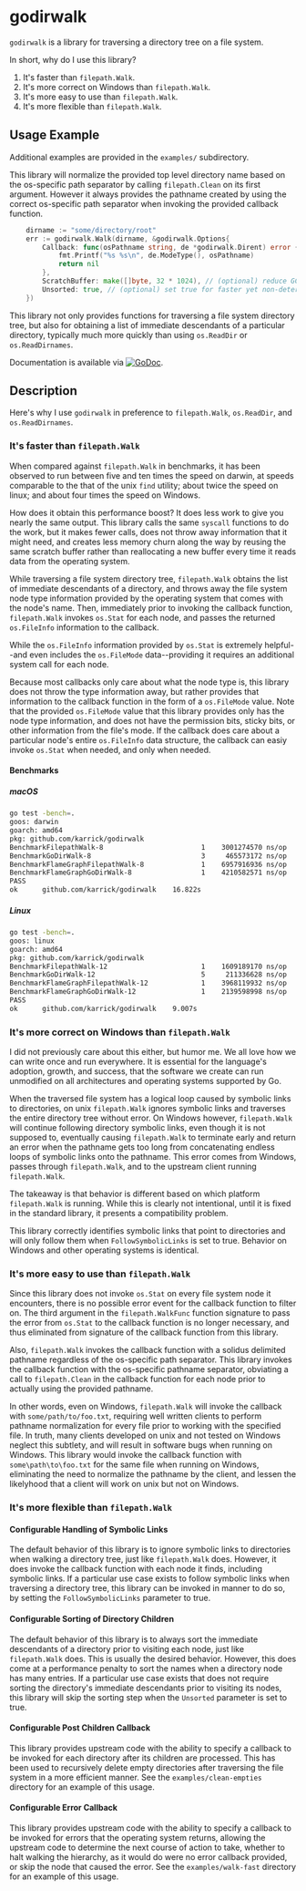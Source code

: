 # godirwalk

`godirwalk` is a library for traversing a directory tree on a file
system.

In short, why do I use this library?

1. It's faster than `filepath.Walk`.
1. It's more correct on Windows than `filepath.Walk`.
1. It's more easy to use than `filepath.Walk`.
1. It's more flexible than `filepath.Walk`.

## Usage Example

Additional examples are provided in the `examples/` subdirectory.

This library will normalize the provided top level directory name
based on the os-specific path separator by calling `filepath.Clean` on
its first argument. However it always provides the pathname created by
using the correct os-specific path separator when invoking the
provided callback function.

```Go
    dirname := "some/directory/root"
    err := godirwalk.Walk(dirname, &godirwalk.Options{
        Callback: func(osPathname string, de *godirwalk.Dirent) error {
            fmt.Printf("%s %s\n", de.ModeType(), osPathname)
            return nil
        },
        ScratchBuffer: make([]byte, 32 * 1024), // (optional) reduce GC
        Unsorted: true, // (optional) set true for faster yet non-deterministic enumeration (see godoc)
    })
```

This library not only provides functions for traversing a file system
directory tree, but also for obtaining a list of immediate descendants
of a particular directory, typically much more quickly than using
`os.ReadDir` or `os.ReadDirnames`.

Documentation is available via
[![GoDoc](https://godoc.org/github.com/karrick/godirwalk?status.svg)](https://godoc.org/github.com/karrick/godirwalk).

## Description

Here's why I use `godirwalk` in preference to `filepath.Walk`,
`os.ReadDir`, and `os.ReadDirnames`.

### It's faster than `filepath.Walk`

When compared against `filepath.Walk` in benchmarks, it has been
observed to run between five and ten times the speed on darwin, at
speeds comparable to the that of the unix `find` utility; about twice
the speed on linux; and about four times the speed on Windows.

How does it obtain this performance boost? It does less work to give
you nearly the same output. This library calls the same `syscall`
functions to do the work, but it makes fewer calls, does not throw
away information that it might need, and creates less memory churn
along the way by reusing the same scratch buffer rather than
reallocating a new buffer every time it reads data from the operating
system.

While traversing a file system directory tree, `filepath.Walk` obtains
the list of immediate descendants of a directory, and throws away the
file system node type information provided by the operating system
that comes with the node's name. Then, immediately prior to invoking
the callback function, `filepath.Walk` invokes `os.Stat` for each
node, and passes the returned `os.FileInfo` information to the
callback.

While the `os.FileInfo` information provided by `os.Stat` is extremely
helpful--and even includes the `os.FileMode` data--providing it
requires an additional system call for each node.

Because most callbacks only care about what the node type is, this
library does not throw the type information away, but rather provides
that information to the callback function in the form of a
`os.FileMode` value. Note that the provided `os.FileMode` value that
this library provides only has the node type information, and does not
have the permission bits, sticky bits, or other information from the
file's mode. If the callback does care about a particular node's
entire `os.FileInfo` data structure, the callback can easiy invoke
`os.Stat` when needed, and only when needed.

#### Benchmarks

##### macOS

```Bash
go test -bench=.
goos: darwin
goarch: amd64
pkg: github.com/karrick/godirwalk
BenchmarkFilepathWalk-8             	       1	3001274570 ns/op
BenchmarkGoDirWalk-8                	       3	 465573172 ns/op
BenchmarkFlameGraphFilepathWalk-8   	       1	6957916936 ns/op
BenchmarkFlameGraphGoDirWalk-8      	       1	4210582571 ns/op
PASS
ok  	github.com/karrick/godirwalk	16.822s
```

##### Linux

```Bash
go test -bench=.
goos: linux
goarch: amd64
pkg: github.com/karrick/godirwalk
BenchmarkFilepathWalk-12              	       1	1609189170 ns/op
BenchmarkGoDirWalk-12                 	       5	 211336628 ns/op
BenchmarkFlameGraphFilepathWalk-12    	       1	3968119932 ns/op
BenchmarkFlameGraphGoDirWalk-12       	       1	2139598998 ns/op
PASS
ok  	github.com/karrick/godirwalk	9.007s
```

### It's more correct on Windows than `filepath.Walk`

I did not previously care about this either, but humor me. We all love
how we can write once and run everywhere. It is essential for the
language's adoption, growth, and success, that the software we create
can run unmodified on all architectures and operating systems
supported by Go.

When the traversed file system has a logical loop caused by symbolic
links to directories, on unix `filepath.Walk` ignores symbolic links
and traverses the entire directory tree without error. On Windows
however, `filepath.Walk` will continue following directory symbolic
links, even though it is not supposed to, eventually causing
`filepath.Walk` to terminate early and return an error when the
pathname gets too long from concatenating endless loops of symbolic
links onto the pathname. This error comes from Windows, passes through
`filepath.Walk`, and to the upstream client running `filepath.Walk`.

The takeaway is that behavior is different based on which platform
`filepath.Walk` is running. While this is clearly not intentional,
until it is fixed in the standard library, it presents a compatibility
problem.

This library correctly identifies symbolic links that point to
directories and will only follow them when `FollowSymbolicLinks` is
set to true. Behavior on Windows and other operating systems is
identical.

### It's more easy to use than `filepath.Walk`

Since this library does not invoke `os.Stat` on every file system node
it encounters, there is no possible error event for the callback
function to filter on. The third argument in the `filepath.WalkFunc`
function signature to pass the error from `os.Stat` to the callback
function is no longer necessary, and thus eliminated from signature of
the callback function from this library.

Also, `filepath.Walk` invokes the callback function with a solidus
delimited pathname regardless of the os-specific path separator. This
library invokes the callback function with the os-specific pathname
separator, obviating a call to `filepath.Clean` in the callback
function for each node prior to actually using the provided pathname.

In other words, even on Windows, `filepath.Walk` will invoke the
callback with `some/path/to/foo.txt`, requiring well written clients
to perform pathname normalization for every file prior to working with
the specified file. In truth, many clients developed on unix and not
tested on Windows neglect this subtlety, and will result in software
bugs when running on Windows. This library would invoke the callback
function with `some\path\to\foo.txt` for the same file when running on
Windows, eliminating the need to normalize the pathname by the client,
and lessen the likelyhood that a client will work on unix but not on
Windows.

### It's more flexible than `filepath.Walk`

#### Configurable Handling of Symbolic Links

The default behavior of this library is to ignore symbolic links to
directories when walking a directory tree, just like `filepath.Walk`
does. However, it does invoke the callback function with each node it
finds, including symbolic links. If a particular use case exists to
follow symbolic links when traversing a directory tree, this library
can be invoked in manner to do so, by setting the
`FollowSymbolicLinks` parameter to true.

#### Configurable Sorting of Directory Children

The default behavior of this library is to always sort the immediate
descendants of a directory prior to visiting each node, just like
`filepath.Walk` does. This is usually the desired behavior. However,
this does come at a performance penalty to sort the names when a
directory node has many entries. If a particular use case exists that
does not require sorting the directory's immediate descendants prior
to visiting its nodes, this library will skip the sorting step when
the `Unsorted` parameter is set to true.

#### Configurable Post Children Callback

This library provides upstream code with the ability to specify a
callback to be invoked for each directory after its children are
processed. This has been used to recursively delete empty directories
after traversing the file system in a more efficient manner. See the
`examples/clean-empties` directory for an example of this usage.

#### Configurable Error Callback

This library provides upstream code with the ability to specify a
callback to be invoked for errors that the operating system returns,
allowing the upstream code to determine the next course of action to
take, whether to halt walking the hierarchy, as it would do were no
error callback provided, or skip the node that caused the error. See
the `examples/walk-fast` directory for an example of this usage.
